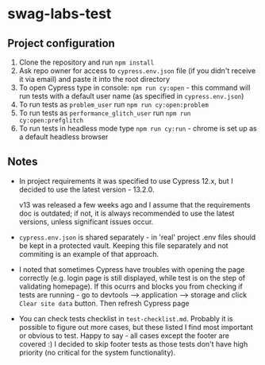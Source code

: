# swag-labs-test

## Project configuration

1. Clone the repository and run `npm install`
2. Ask repo owner for access to `cypress.env.json` file (if you didn't receive it via email) and paste it into the root directory
3. To open Cypress type in console: `npm run cy:open` - this command will run tests with a default user name (as specified in `cypress.env.json`)
4. To run tests as `problem_user` run `npm run cy:open:problem`
5. To run tests as `performance_glitch_user` run `npm run cy:open:prefglitch`
6. To run tests in headless mode type `npm run cy:run` - chrome is set up as a default headless browser

## Notes

- In project requirements it was specified to use Cypress 12.x, but I decided to use the latest version - 13.2.0.

  v13 was released a few weeks ago and I assume that the requirements doc is outdated; if not, it is always recommended to use the latest versions, unless significant issues occur.

- `cypress.env.json` is shared separately - in 'real' project .env files should be kept in a protected vault. Keeping this file separately and not commiting is an example of that approach.

- I noted that sometimes Cypress have troubles with opening the page correctly (e.g. login page is still displayed, while test is on the step of validating homepage). If this ocurrs and blocks you from checking if tests are running - go to devtools --> application --> storage and click `Clear site data` button. Then refresh Cypress page

- You can check tests checklist in `test-checklist.md`. Probably it is possible to figure out more cases, but these listed I find most important or obvious to test. Happy to say - all cases except the footer are covered :) I decided to skip footer tests as those tests don't have high priority (no critical for the system functionality).
